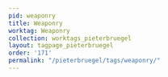 ```yaml
---
pid: weaponry
title: Weaponry
worktag: Weaponry
collection: worktags_pieterbruegel
layout: tagpage_pieterbruegel
order: '171'
permalink: "/pieterbruegel/tags/weaponry/"
---
```

